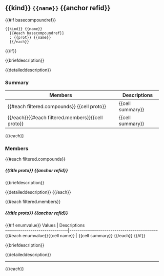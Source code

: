 ## {{kind}} `{{name}}` {{anchor refid}}

{{#if basecompoundref}}
```
{{kind}} {{name}}
  {{#each basecompoundref}}
  : {{prot}} {{name}}
  {{/each}}
```  
{{/if}}

{{briefdescription}}

{{detaileddescription}}

### Summary

 Members                        | Descriptions                                
--------------------------------|---------------------------------------------
{{#each filtered.compounds}} {{cell proto}} | {{cell summary}} 
{{/each}}{{#each filtered.members}}{{cell proto}} | {{cell summary}}
{{/each}}

### Members

{{#each filtered.compounds}}
##### {{title proto}} {{anchor refid}}

{{briefdescription}}

{{detaileddescription}}
{{/each}}

{{#each filtered.members}}
##### {{title proto}} {{anchor refid}}

{{#if enumvalue}}
 Values                         | Descriptions                                
--------------------------------|---------------------------------------------
{{#each enumvalue}}{{cell name}}            | {{cell summary}}
{{/each}}
{{/if}}

{{briefdescription}}

{{detaileddescription}}

---
{{/each}}
